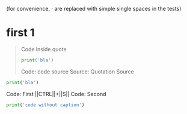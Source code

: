 (for convenience, · are replaced with simple single spaces in the tests)
# first 1

> Code inside quote
> ```python
> print('bla')
> ```
> Code: code source
Source: Quotation Source

```python
print('bla')
```
Code: First ||CTRL||+||S||
Code: Second

```python
print('code without caption')
```